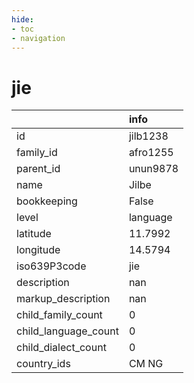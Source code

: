 ```yaml
---
hide:
- toc
- navigation
---
```

# jie
|                      | info     |
|:---------------------|:---------|
| id                   | jilb1238 |
| family_id            | afro1255 |
| parent_id            | unun9878 |
| name                 | Jilbe    |
| bookkeeping          | False    |
| level                | language |
| latitude             | 11.7992  |
| longitude            | 14.5794  |
| iso639P3code         | jie      |
| description          | nan      |
| markup_description   | nan      |
| child_family_count   | 0        |
| child_language_count | 0        |
| child_dialect_count  | 0        |
| country_ids          | CM NG    |